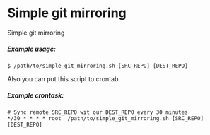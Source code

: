 # Simple git mirroring
Simple git mirroring

##### Example usage:
```shell
$ /path/to/simple_git_mirroring.sh [SRC_REPO] [DEST_REPO]

```

Also you can put this script to crontab.
##### Example crontask:

```shell
# Sync remote SRC_REPO wit our DEST_REPO every 30 minutes 
*/30 * * * * root  /path/to/simple_git_mirroring.sh [SRC_REPO] [DEST_REPO]
```